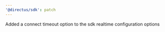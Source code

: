 ```yaml
---
'@directus/sdk': patch
---
```


Added a connect timeout option to the sdk realtime configuration options
